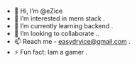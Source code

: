- 👋 Hi, I’m @eZice
- 👀 I’m interested in mern stack .
- 🌱 I’m currently learning backend .
- 💞️ I’m looking to collaborate ..
- 📫 Reach me - easydryice@gmail.com .
- ⚡ Fun fact: Iam a gamer .

<!---
esyice/esyice is a ✨ special ✨ repository because its `README.md` (this file) appears on your GitHub profile.
You can click the Preview link to take a look at your changes.
--->
